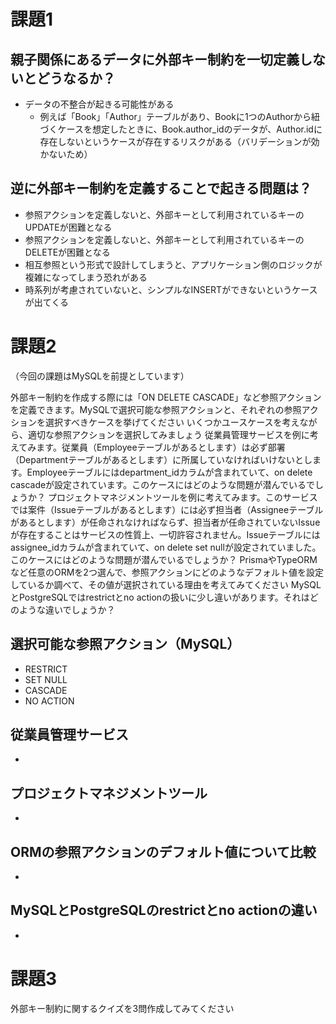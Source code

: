 # 課題1

## 親子関係にあるデータに外部キー制約を一切定義しないとどうなるか？

 - データの不整合が起きる可能性がある
    - 例えば「Book」「Author」テーブルがあり、Bookに1つのAuthorから紐づくケースを想定したときに、Book.author_idのデータが、Author.idに存在しないというケースが存在するリスクがある（バリデーションが効かないため）


## 逆に外部キー制約を定義することで起きる問題は？

 - 参照アクションを定義しないと、外部キーとして利用されているキーのUPDATEが困難となる
 - 参照アクションを定義しないと、外部キーとして利用されているキーのDELETEが困難となる
 - 相互参照という形式で設計してしまうと、アプリケーション側のロジックが複雑になってしまう恐れがある
 - 時系列が考慮されていないと、シンプルなINSERTができないというケースが出てくる



# 課題2

（今回の課題はMySQLを前提としています）

外部キー制約を作成する際には「ON DELETE CASCADE」など参照アクションを定義できます。MySQLで選択可能な参照アクションと、それぞれの参照アクションを選択すべきケースを挙げてください
いくつかユースケースを考えながら、適切な参照アクションを選択してみましょう
従業員管理サービスを例に考えてみます。従業員（Employeeテーブルがあるとします）は必ず部署（Departmentテーブルがあるとします）に所属していなければいけないとします。Employeeテーブルにはdepartment_idカラムが含まれていて、on delete cascadeが設定されています。このケースにはどのような問題が潜んでいるでしょうか？
プロジェクトマネジメントツールを例に考えてみます。このサービスでは案件（Issueテーブルがあるとします）には必ず担当者（Assigneeテーブルがあるとします）が任命されなければならず、担当者が任命されていないIssueが存在することはサービスの性質上、一切許容されません。Issueテーブルにはassignee_idカラムが含まれていて、on delete set nullが設定されていました。このケースにはどのような問題が潜んでいるでしょうか？
PrismaやTypeORMなど任意のORMを2つ選んで、参照アクションにどのようなデフォルト値を設定しているか調べて、その値が選択されている理由を考えてみてください
MySQLとPostgreSQLではrestrictとno actionの扱いに少し違いがあります。それはどのような違いでしょうか？

## 選択可能な参照アクション（MySQL）

 - RESTRICT
 - SET NULL
 - CASCADE
 - NO ACTION

## 従業員管理サービス

 - 


## プロジェクトマネジメントツール

 - 

## ORMの参照アクションのデフォルト値について比較

 - 


## MySQLとPostgreSQLのrestrictとno actionの違い

 - 


# 課題3

外部キー制約に関するクイズを3問作成してみてください